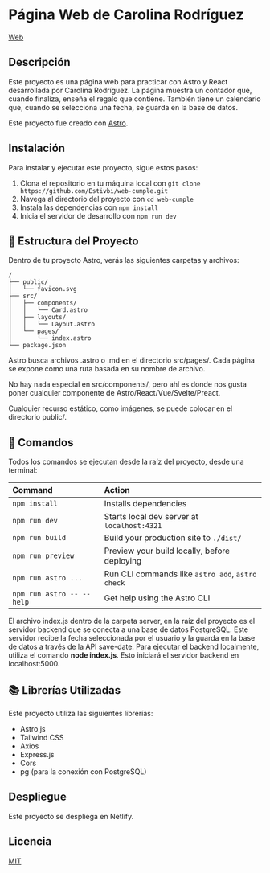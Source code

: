 # Página Web de Carolina Rodríguez

[Web](https://cuenta-atras-cumple.netlify.app)

## Descripción

Este proyecto es una página web para practicar con Astro y React desarrollada por Carolina Rodríguez. La página muestra un contador que, cuando finaliza, enseña el regalo que contiene. También tiene un calendario que, cuando se selecciona una fecha, se guarda en la base de datos.

Este proyecto fue creado con [Astro](https://astro.build).

## Instalación

Para instalar y ejecutar este proyecto, sigue estos pasos:

1. Clona el repositorio en tu máquina local con `git clone https://github.com/Estivbi/web-cumple.git`
2. Navega al directorio del proyecto con `cd web-cumple`
3. Instala las dependencias con `npm install`
4. Inicia el servidor de desarrollo con `npm run dev`


## 🚀 Estructura del Proyecto

Dentro de tu proyecto Astro, verás las siguientes carpetas y archivos:

```text
/
├── public/
│   └── favicon.svg
├── src/
│   ├── components/
│   │   └── Card.astro
│   ├── layouts/
│   │   └── Layout.astro
│   └── pages/
│       └── index.astro
└── package.json
```

Astro busca archivos .astro o .md en el directorio src/pages/. Cada página se expone como una ruta basada en su nombre de archivo.

No hay nada especial en src/components/, pero ahí es donde nos gusta poner cualquier componente de Astro/React/Vue/Svelte/Preact.

Cualquier recurso estático, como imágenes, se puede colocar en el directorio public/.


## 🧞 Comandos

Todos los comandos se ejecutan desde la raíz del proyecto, desde una terminal:

| Command                   | Action                                           |
| :------------------------ | :----------------------------------------------- |
| `npm install`             | Installs dependencies                            |
| `npm run dev`             | Starts local dev server at `localhost:4321`      |
| `npm run build`           | Build your production site to `./dist/`          |
| `npm run preview`         | Preview your build locally, before deploying     |
| `npm run astro ...`       | Run CLI commands like `astro add`, `astro check` |
| `npm run astro -- --help` | Get help using the Astro CLI                     |

El archivo index.js dentro de la carpeta server, en la raíz del proyecto es el servidor backend que se conecta a una base de datos PostgreSQL. Este servidor recibe la fecha seleccionada por el usuario y la guarda en la base de datos a través de la API save-date. Para ejecutar el backend localmente, utiliza el comando **node index.js**. Esto iniciará el servidor backend en localhost:5000.

## 📚 Librerías Utilizadas

Este proyecto utiliza las siguientes librerías:

- Astro.js
- Tailwind CSS
- Axios
- Express.js
- Cors
- pg (para la conexión con PostgreSQL)

## Despliegue

Este proyecto se despliega en Netlify.

## Licencia

[MIT](https://choosealicense.com/licenses/mit/)


